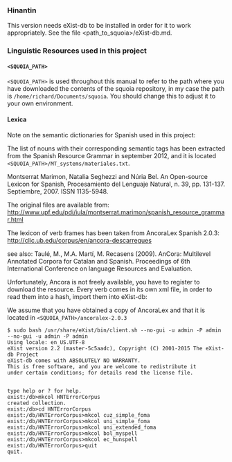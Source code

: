 ### Hinantin

This version needs eXist-db to be installed in order for it to work appropriately. See the file <path_to_squoia>/eXist-db.md.

### Linguistic Resources used in this project

#### `<SQUOIA_PATH>`

`<SQUOIA_PATH>` is used throughout this manual to refer to the path where you have downloaded the contents of the squoia repository, in my case the path is `/home/richard/Documents/squoia`. You should change this to adjust it to your own environment.

#### Lexica

Note on the semantic dictionaries for Spanish used in this project:

The list of nouns with their corresponding semantic tags has been extracted from the Spanish Resource Grammar in september 2012, and it is located `<SQUOIA_PATH>/MT_systems/materiales.txt`.
 
Montserrat Marimon, Natalia Seghezzi and Núria Bel.
  An Open-source Lexicon for Spanish, Procesamiento del Lenguaje Natural, n. 39, pp. 131-137. Septiembre, 2007. ISSN 1135-5948.

The original files are available from: 
http://www.upf.edu/pdi/iula/montserrat.marimon/spanish_resource_grammar.html

The lexicon of verb frames has been taken from AncoraLex Spanish 2.0.3:
http://clic.ub.edu/corpus/en/ancora-descarregues

see also:
Taulé, M., M.A. Martí, M. Recasens (2009). 
  AnCora: Multilevel Annotated Corpora for Catalan and Spanish. Proceedings of 6th International Conference on language Resources and Evaluation.
  
Unfortunately, Ancora is not freely available, you have to register to download the resource. 
Every verb comes in its own xml file, in order to read them into a hash, import them into eXist-db:

We assume that you have obtained a copy of AncoraLex and that it is located in `<SQUOIA_PATH>/ancoralex-2.0.3`

```
$ sudo bash /usr/share/eXist/bin/client.sh --no-gui -u admin -P admin
--no-gui -u admin -P admin
Using locale: en_US.UTF-8
eXist version 2.2 (master-5c5aadc), Copyright (C) 2001-2015 The eXist-db Project
eXist-db comes with ABSOLUTELY NO WARRANTY.
This is free software, and you are welcome to redistribute it
under certain conditions; for details read the license file.


type help or ? for help.
exist:/db>mkcol HNTErrorCorpus
created collection.
exist:/db>cd HNTErrorCorpus
exist:/db/HNTErrorCorpus>mkcol cuz_simple_foma
exist:/db/HNTErrorCorpus>mkcol uni_simple_foma
exist:/db/HNTErrorCorpus>mkcol uni_extended_foma
exist:/db/HNTErrorCorpus>mkcol bol_myspell
exist:/db/HNTErrorCorpus>mkcol ec_hunspell
exist:/db/HNTErrorCorpus>quit
quit.
```
